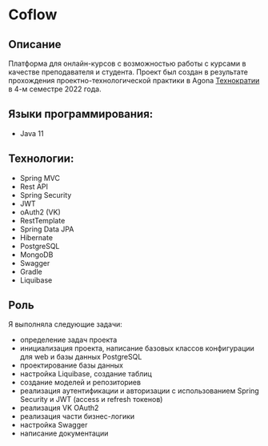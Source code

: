 # Coflow
## Описание

Платформа для онлайн-курсов с возможностью работы с курсами в качестве преподавателя и студента. Проект был создан в результате прохождения проектно-технологической практики в Agona [Технократии](https://technokratos.com/) в 4-м семестре 2022 года.

##  Языки программирования:
* Java 11

## Технологии:
* Spring MVC
* Rest API
* Spring Security
* JWT
* oAuth2 (VK)
* RestTemplate
* Spring Data JPA
* Hibernate
* PostgreSQL
* MongoDB
* Swagger
* Gradle
* Liquibase

## Роль
Я выполняла следующие задачи:
* определение задач проекта 
* инициализация проекта, написание базовых классов конфигурации для web и базы данных PostgreSQL
* проектирование базы данных  
* настройка Liquibase, создание таблиц  
* создание моделей и репозиториев  
* реализация аутентификации и авторизации с использованием Spring Security и JWT (access и refresh токенов) 
* реализация VK OAuth2  
* реализация части бизнес-логики  
* настройка Swagger
* написание документации
